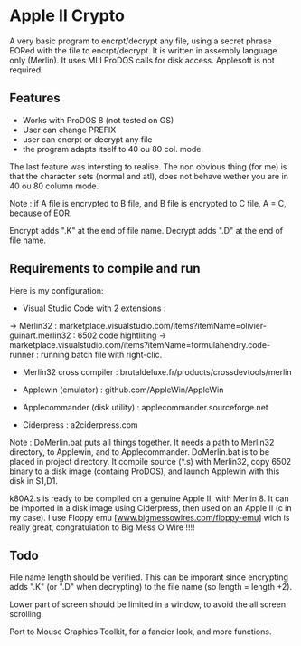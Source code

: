 # Apple II Crypto

A very basic program to encrpt/decrypt any file, using a secret phrase EORed with the file to encrpt/decrypt.
It is written in assembly language only (Merlin). It uses MLI ProDOS calls for disk access.
Applesoft is not required.

## Features

* Works with ProDOS 8 (not tested on GS)
* User can change PREFIX
* user can encrpt or decrypt any file
* the program adapts itself to 40 ou 80 col. mode.

The last feature was intersting to realise. The non obvious thing (for me) is that the character sets (normal and atl), does not behave wether you are in 40 ou 80 column mode.

Note : if A file is encrypted to B file, and B file is encrypted to C file, A = C, because of EOR.

Encrypt adds ".K" at the end of file name.
Decrypt adds ".D" at the end of file name.

## Requirements to compile and run

Here is my configuration:

* Visual Studio Code with 2 extensions :

-> Merlin32 : marketplace.visualstudio.com/items?itemName=olivier-guinart.merlin32 : 6502 code hightliting
-> marketplace.visualstudio.com/items?itemName=formulahendry.code-runner : running batch file with right-clic.

* Merlin32 cross compiler : brutaldeluxe.fr/products/crossdevtools/merlin

* Applewin (emulator) : github.com/AppleWin/AppleWin

* Applecommander (disk utility) : applecommander.sourceforge.net

* Ciderpress : a2ciderpress.com

Note :
DoMerlin.bat puts all things together. It needs a path to Merlin32 directory, to Applewin, and to Applecommander.
DoMerlin.bat is to be placed in project directory.
It compile source (*.s) with Merlin32, copy 6502 binary to a disk image (containg ProDOS), and launch Applewin with this disk in S1,D1.

k80A2.s is ready to be compiled on a genuine Apple II, with Merlin 8.
It can be imported in a disk image using Ciderpress, then used on an Apple II (c in my case).
I use Floppy emu [www.bigmessowires.com/floppy-emu] wich is really great, congratulation to Big Mess O'Wire !!!!

## Todo

File name length should be verified. This can be imporant since encrypting adds ".K" (or ".D" when decrypting) to the file name (so length = length +2).

Lower part of screen should be limited in a window, to avoid the all screen scrolling.

Port to Mouse Graphics Toolkit, for a fancier look, and more functions.
